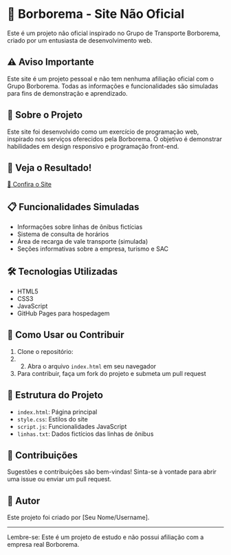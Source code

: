 # 🚌 Borborema - Site Não Oficial

Este é um projeto não oficial inspirado no Grupo de Transporte Borborema, criado por um entusiasta de desenvolvimento web.

## ⚠️ Aviso Importante

Este site é um projeto pessoal e não tem nenhuma afiliação oficial com o Grupo Borborema. Todas as informações e funcionalidades são simuladas para fins de demonstração e aprendizado.

## 🌟 Sobre o Projeto

Este site foi desenvolvido como um exercício de programação web, inspirado nos serviços oferecidos pela Borborema. O objetivo é demonstrar habilidades em design responsivo e programação front-end.

## 🔗 Veja o Resultado!

[🚀 Confira o Site](https://gabriellriicardo.github.io/redoviariaborborema.io/)

## 📋 Funcionalidades Simuladas

- Informações sobre linhas de ônibus fictícias
- Sistema de consulta de horários
- Área de recarga de vale transporte (simulada)
- Seções informativas sobre a empresa, turismo e SAC

## 🛠️ Tecnologias Utilizadas

- HTML5
- CSS3
- JavaScript
- GitHub Pages para hospedagem

## 🚀 Como Usar ou Contribuir

1. Clone o repositório:
2. 2. Abra o arquivo `index.html` em seu navegador
3. Para contribuir, faça um fork do projeto e submeta um pull request

## 📂 Estrutura do Projeto

- `index.html`: Página principal
- `style.css`: Estilos do site
- `script.js`: Funcionalidades JavaScript
- `linhas.txt`: Dados fictícios das linhas de ônibus

## 🤝 Contribuições

Sugestões e contribuições são bem-vindas! Sinta-se à vontade para abrir uma issue ou enviar um pull request.

## 👤 Autor

Este projeto foi criado por [Seu Nome/Username].

---

Lembre-se: Este é um projeto de estudo e não possui afiliação com a empresa real Borborema.
